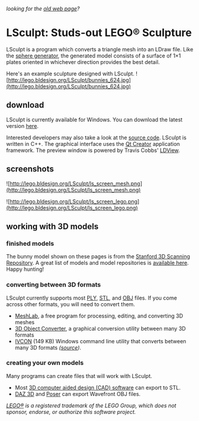 _looking for the [old web page](http://lego.bldesign.org/LSculpt/index_old.html)?_

# LSculpt: Studs-out LEGO® Sculpture #
LSculpt is a program which converts a triangle mesh into an LDraw file. Like the [sphere generator](http://lego.bldesign.org/sphere/), the generated model consists of a surface of 1×1 plates oriented in whichever direction provides the best detail.

Here's an example sculpture designed with LSculpt.
![http://lego.bldesign.org/LSculpt/bunnies_624.jpg](http://lego.bldesign.org/LSculpt/bunnies_624.jpg)

## download ##
LSculpt is currently available for Windows.  You can download the latest version [here](http://code.google.com/p/lsculpt/downloads).

Interested developers may also take a look at the [source code](http://code.google.com/p/lsculpt/source).  LSculpt is written in C++.  The graphical interface uses the [Qt Creator](http://qt.nokia.com/) application framework.  The preview window is powered by Travis Cobbs' [LDView](http://ldview.sourceforge.net/).


## screenshots ##
![http://lego.bldesign.org/LSculpt/ls_screen_mesh.png](http://lego.bldesign.org/LSculpt/ls_screen_mesh.png)

![http://lego.bldesign.org/LSculpt/ls_screen_lego.png](http://lego.bldesign.org/LSculpt/ls_screen_lego.png)


## working with 3D models ##

### finished models ###
The bunny model shown on these pages is from the [Stanford 3D Scanning Repository](http://graphics.stanford.edu/data/3Dscanrep/).  A great list of models and model repositories is [available here](http://lodbook.com/models/).  Happy hunting!

### converting between 3D formats ###
LSculpt currently supports most [PLY](http://en.wikipedia.org/wiki/PLY_%28file_format%29), [STL](http://en.wikipedia.org/wiki/STL_%28file_format%29), and [OBJ](http://en.wikipedia.org/wiki/Obj) files.  If you come across other formats, you will need to convert them.
  * [MeshLab](http://meshlab.sourceforge.net/), a free program for processing, editing, and converting 3D meshes
  * [3D Object Converter](http://web.axelero.hu/karpowh/), a graphical conversion utility between many 3D formats
  * [IVCON](http://lego.bldesign.org/LSculpt/ivcon.zip) (149 KB) Windows command line utility that converts between many 3D formats _([source](http://people.scs.fsu.edu/~burkardt/cpp_src/ivcon/ivcon.html))_.

### creating your own models ###
Many programs can create files that will work with LSculpt.
  * Most [3D computer aided design (CAD) software](http://en.wikipedia.org/wiki/Comparison_of_3D_computer_graphics_software) can export to STL.
  * [DAZ 3D](http://www.daz3d.com/) and [Poser](http://poser.smithmicro.com/poser.html) can export Wavefront OBJ files.

_[LEGO®](http://lego.com/) is a registered trademark of the LEGO Group, which does not sponsor, endorse, or authorize this software project._